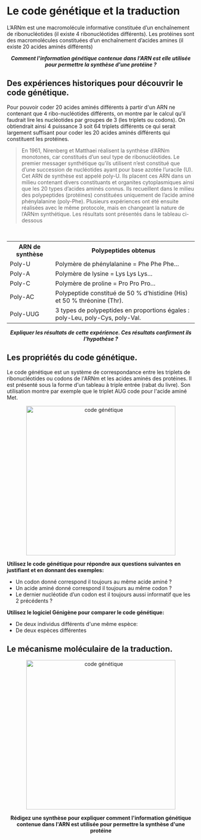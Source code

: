 # Le code génétique et la traduction

L’ARNm est une macromolécule informative constituée d’un enchaînement de ribonucléotides (il existe 4 ribonucléotides différents). Les protéines sont des macromolécules constituées d’un enchaînement d’acides amines (il existe 20 acides aminés différents)

***<p align="center">Comment l'information génétique contenue dans l'ARN est elle utilisée pour permettre la synthèse d'une protéine ?</p>***

## Des expériences historiques pour découvrir le code génétique.

Pour pouvoir coder 20 acides aminés différents à partir d'un ARN ne contenant que 4 ribo-nucléotides différents, on montre par le calcul qu'il faudrait lire les nucléotides par groupes de 3 (les triplets ou codons). On obtiendrait ainsi 4 puissance 3 soit 64 triplets différents ce qui serait largement suffisant pour coder les 20 acides aminés différents qui constituent les protéines.


>En 1961, Nirenberg et Matthaei réalisent la synthèse d’ARNm monotones, car constitués d’un seul type de ribonucléotides. Le premier messager synthétique qu’ils utilisent n’est constitué que d’une succession de nucléotides ayant pour base azotée l’uracile (U). Cet ARN de synthèse est appelé poly-U. Ils placent ces ARN dans un milieu contenant divers constituants et organites cytoplasmiques ainsi que les 20 types d’acides aminés connus. Ils recueillent dans le milieu des polypeptides (protéines) constituées uniquement de l’acide aminé phénylalanine (poly-Phe).
Plusieurs expériences ont été ensuite réalisées avec le même protocole, mais en changeant la nature de l’ARNm synthétique. Les résultats sont présentés dans le tableau ci-dessous 

<p><br></p>

<div align="center">

<table>
<tr><th>ARN de synthèse</th><th>Polypeptides obtenus</th></tr>
<tr><td>Poly-U</td><td>Polymère de phénylalanine = Phe Phe Phe…</td></tr>
<tr><td>Poly-A</td><td>Polymère de lysine = Lys Lys Lys…</td></tr>
<tr><td>Poly-C</td><td>Polymère de proline = Pro Pro Pro…</td></tr>
<tr><td>Poly-AC</td><td>Polypeptide constitué de 50 % d’histidine (His) et 50 % thréonine (Thr).</td></tr>
<tr><td>Poly-UUG</td><td>3 types de polypeptides en proportions égales : poly-Leu, poly-Cys, poly-Val.</td></tr>
</table>

</div>

***<p align="center">Expliquer les résultats de cette expérience. Ces résultats confirment ils l'hypothèse ?</p>***


## Les propriétés du code génétique.

Le code génétique est un système de correspondance entre les triplets de ribonucléotides ou codons de l'ARNm et les acides aminés des protéines. Il est présenté sous la forme d'un tableau à triple entrée (rabat du livre). Son utilisation montre par exemple que le triplet AUG code pour l'acide aminé Met.

<div align="center">
<a href="https://upload.wikimedia.org/wikipedia/commons/thumb/4/4c/SVT_CodeGenetique.svg/307px-SVT_CodeGenetique.svg.png"><img src="https://upload.wikimedia.org/wikipedia/commons/thumb/4/4c/SVT_CodeGenetique.svg/307px-SVT_CodeGenetique.svg.png" alt="code génétique" width=400></a>
</div>

**Utilisez le code génétique  pour répondre aux questions suivantes en justifiant et en donnant des exemples:**

- Un codon donné correspond il toujours au même acide aminé ?
- Un acide aminé donné correspond il toujours au même codon ?
- Le dernier nucléotide d’un codon est il toujours aussi informatif que les 2 précédents ?

**Utilisez le logiciel Génigène pour comparer le code génétique:**

- De deux individus différents d'une même espèce:
- De deux espèces différentes

## Le mécanisme moléculaire de la traduction.

<div align="center">
<a href="https://ipfs.io/ipfs/Qme8p88uE2VjcEa8vV8ptnvDEkA3tyqxfTeB8ZVWsGpxWK"><img src="https://ipfs.io/ipfs/Qme8p88uE2VjcEa8vV8ptnvDEkA3tyqxfTeB8ZVWsGpxWK" alt="code génétique" width=400></a>
</div>

**<p align="center">Rédigez une synthèse pour expliquer comment l'information génétique contenue dans l'ARN est utilisée pour permettre la synthèse d'une protéine</p>**

